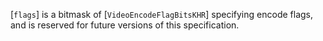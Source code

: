 [`flags`] is a bitmask of [`VideoEncodeFlagBitsKHR`] specifying
encode flags, and is reserved for future versions of this specification.